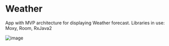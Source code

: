 # Weather

App with MVP architecture for displaying Weather forecast.
Libraries in use: Moxy, Room, RxJava2

![image](https://user-images.githubusercontent.com/12881840/228141061-518a2201-9896-49f3-8a2c-46804e84f377.png)
